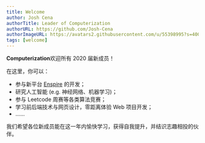```yaml
---
title: Welcome
author: Josh Cena
authorTitle: Leader of Computerization
authorURL: https://github.com/Josh-Cena
authorImageURL: https://avatars2.githubusercontent.com/u/55398995?s=400&u=88dc0dcb0691877524dd8739db9fde7ed4fa9721&v=4
tags: [welcome]
---
```


**Computerization**欢迎所有 2020 届新成员！

在这里，你可以：

- 参与新平台 [Enspire](https://github.com/Computerization/Enspire) 的开发；
- 研究人工智能 (e.g. 神经网络、机器学习)；
- 参与 Leetcode 周赛等各类算法竞赛；
- 学习前后端技术与网页设计，零距离体验 Web 项目开发；
- ……

我们希望各位新成员能在这一年内愉快学习，获得自我提升，并结识志趣相投的伙伴。

